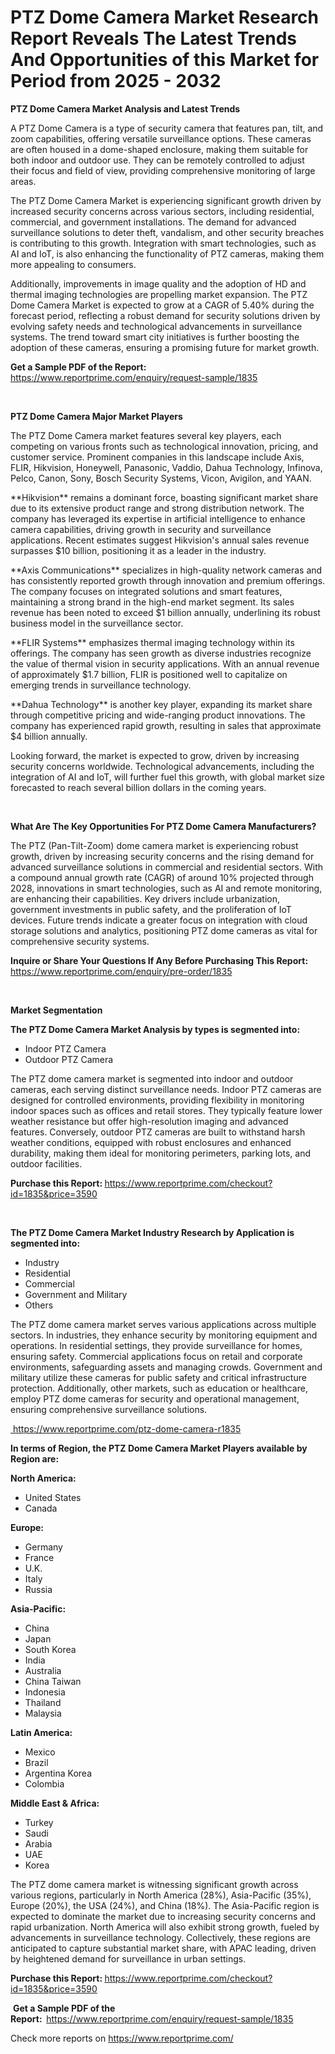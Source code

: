 <p><h1>PTZ Dome Camera Market Research Report Reveals The Latest Trends And Opportunities of this Market for Period from 2025 - 2032</h1></p><p><strong>PTZ Dome Camera Market Analysis and Latest Trends</strong></p>
<p><p>A PTZ Dome Camera is a type of security camera that features pan, tilt, and zoom capabilities, offering versatile surveillance options. These cameras are often housed in a dome-shaped enclosure, making them suitable for both indoor and outdoor use. They can be remotely controlled to adjust their focus and field of view, providing comprehensive monitoring of large areas.</p><p>The PTZ Dome Camera Market is experiencing significant growth driven by increased security concerns across various sectors, including residential, commercial, and government installations. The demand for advanced surveillance solutions to deter theft, vandalism, and other security breaches is contributing to this growth. Integration with smart technologies, such as AI and IoT, is also enhancing the functionality of PTZ cameras, making them more appealing to consumers.</p><p>Additionally, improvements in image quality and the adoption of HD and thermal imaging technologies are propelling market expansion. The PTZ Dome Camera Market is expected to grow at a CAGR of 5.40% during the forecast period, reflecting a robust demand for security solutions driven by evolving safety needs and technological advancements in surveillance systems. The trend toward smart city initiatives is further boosting the adoption of these cameras, ensuring a promising future for market growth.</p></p>
<p><strong>Get a Sample PDF of the Report:&nbsp;</strong> <a href="https://www.reportprime.com/enquiry/request-sample/1835?utm_campaign=3575&utm_medium=2&utm_source=Github&utm_content=ia&utm_term=18032025&utm_id=ptz-dome-camera">https://www.reportprime.com/enquiry/request-sample/1835</a></p>
<p>&nbsp;</p>
<p><strong>PTZ Dome Camera Major Market Players</strong></p>
<p><p>The PTZ Dome Camera market features several key players, each competing on various fronts such as technological innovation, pricing, and customer service. Prominent companies in this landscape include Axis, FLIR, Hikvision, Honeywell, Panasonic, Vaddio, Dahua Technology, Infinova, Pelco, Canon, Sony, Bosch Security Systems, Vicon, Avigilon, and YAAN.</p><p>**Hikvision** remains a dominant force, boasting significant market share due to its extensive product range and strong distribution network. The company has leveraged its expertise in artificial intelligence to enhance camera capabilities, driving growth in security and surveillance applications. Recent estimates suggest Hikvision's annual sales revenue surpasses $10 billion, positioning it as a leader in the industry.</p><p>**Axis Communications** specializes in high-quality network cameras and has consistently reported growth through innovation and premium offerings. The company focuses on integrated solutions and smart features, maintaining a strong brand in the high-end market segment. Its sales revenue has been noted to exceed $1 billion annually, underlining its robust business model in the surveillance sector.</p><p>**FLIR Systems** emphasizes thermal imaging technology within its offerings. The company has seen growth as diverse industries recognize the value of thermal vision in security applications. With an annual revenue of approximately $1.7 billion, FLIR is positioned well to capitalize on emerging trends in surveillance technology.</p><p>**Dahua Technology** is another key player, expanding its market share through competitive pricing and wide-ranging product innovations. The company has experienced rapid growth, resulting in sales that approximate $4 billion annually.</p><p>Looking forward, the market is expected to grow, driven by increasing security concerns worldwide. Technological advancements, including the integration of AI and IoT, will further fuel this growth, with global market size forecasted to reach several billion dollars in the coming years.</p></p>
<p>&nbsp;</p>
<p><strong>What Are The Key Opportunities For PTZ Dome Camera Manufacturers?</strong></p>
<p><p>The PTZ (Pan-Tilt-Zoom) dome camera market is experiencing robust growth, driven by increasing security concerns and the rising demand for advanced surveillance solutions in commercial and residential sectors. With a compound annual growth rate (CAGR) of around 10% projected through 2028, innovations in smart technologies, such as AI and remote monitoring, are enhancing their capabilities. Key drivers include urbanization, government investments in public safety, and the proliferation of IoT devices. Future trends indicate a greater focus on integration with cloud storage solutions and analytics, positioning PTZ dome cameras as vital for comprehensive security systems.</p></p>
<p><strong>Inquire or Share Your Questions If Any Before Purchasing This Report:</strong> <a href="https://www.reportprime.com/enquiry/pre-order/1835?utm_campaign=3575&utm_medium=2&utm_source=Github&utm_content=ia&utm_term=18032025&utm_id=ptz-dome-camera">https://www.reportprime.com/enquiry/pre-order/1835</a></p>
<p>&nbsp;</p>
<p><strong>Market Segmentation</strong></p>
<p><strong>The PTZ Dome Camera Market Analysis by types is segmented into:</strong></p>
<p><ul><li>Indoor PTZ Camera</li><li>Outdoor PTZ Camera</li></ul></p>
<p><p>The PTZ dome camera market is segmented into indoor and outdoor cameras, each serving distinct surveillance needs. Indoor PTZ cameras are designed for controlled environments, providing flexibility in monitoring indoor spaces such as offices and retail stores. They typically feature lower weather resistance but offer high-resolution imaging and advanced features. Conversely, outdoor PTZ cameras are built to withstand harsh weather conditions, equipped with robust enclosures and enhanced durability, making them ideal for monitoring perimeters, parking lots, and outdoor facilities.</p></p>
<p><strong>Purchase this Report:&nbsp;</strong><a href="https://www.reportprime.com/checkout?id=1835&price=3590&utm_campaign=3575&utm_medium=2&utm_source=Github&utm_content=ia&utm_term=18032025&utm_id=ptz-dome-camera">https://www.reportprime.com/checkout?id=1835&price=3590</a></p>
<p>&nbsp;</p>
<p><strong>The PTZ Dome Camera Market Industry Research by Application is segmented into:</strong></p>
<p><ul><li>Industry</li><li>Residential</li><li>Commercial</li><li>Government and Military</li><li>Others</li></ul></p>
<p><p>The PTZ dome camera market serves various applications across multiple sectors. In industries, they enhance security by monitoring equipment and operations. In residential settings, they provide surveillance for homes, ensuring safety. Commercial applications focus on retail and corporate environments, safeguarding assets and managing crowds. Government and military utilize these cameras for public safety and critical infrastructure protection. Additionally, other markets, such as education or healthcare, employ PTZ dome cameras for security and operational management, ensuring comprehensive surveillance solutions.</p></p>
<p><a href="https://www.reportprime.com/ptz-dome-camera-r1835?utm_campaign=3575&utm_medium=2&utm_source=Github&utm_content=ia&utm_term=18032025&utm_id=ptz-dome-camera">&nbsp;https://www.reportprime.com/ptz-dome-camera-r1835</a></p>
<p><strong>In terms of Region, the PTZ Dome Camera Market Players available by Region are:</strong></p>
<p>
    <p> <strong> North America: </strong>
        <ul>
            <li>United States</li>
            <li>Canada</li>
        </ul>
        </p> 
    <p> <strong> Europe: </strong>
        <ul>
            <li>Germany</li>
            <li>France</li>
            <li>U.K.</li>
            <li>Italy</li>
            <li>Russia</li>
        </ul>
        </p> 
    <p> <strong> Asia-Pacific: </strong>
        <ul>
            <li>China</li>
            <li>Japan</li>
            <li>South Korea</li>
            <li>India</li>
            <li>Australia</li>
            <li>China Taiwan</li>
            <li>Indonesia</li>
            <li>Thailand</li>
            <li>Malaysia</li>
        </ul>
        </p> 
    <p> <strong> Latin America: </strong>
        <ul>
            <li>Mexico</li>
            <li>Brazil</li>
            <li>Argentina Korea</li>
            <li>Colombia</li>
        </ul>
        </p> 
    <p> <strong> Middle East & Africa: </strong>
        <ul>
            <li>Turkey</li>
            <li>Saudi</li>
            <li>Arabia</li>
            <li>UAE</li>
            <li>Korea</li>
        </ul>
    </p>
    </p>
<p><p>The PTZ dome camera market is witnessing significant growth across various regions, particularly in North America (28%), Asia-Pacific (35%), Europe (20%), the USA (24%), and China (18%). The Asia-Pacific region is expected to dominate the market due to increasing security concerns and rapid urbanization. North America will also exhibit strong growth, fueled by advancements in surveillance technology. Collectively, these regions are anticipated to capture substantial market share, with APAC leading, driven by heightened demand for surveillance in urban settings.</p></p>
<p><strong>Purchase this Report: </strong><a href="https://www.reportprime.com/checkout?id=1835&price=3590&utm_campaign=3575&utm_medium=2&utm_source=Github&utm_content=ia&utm_term=18032025&utm_id=ptz-dome-camera">https://www.reportprime.com/checkout?id=1835&price=3590</a></p>
<p>&nbsp;<strong>Get a Sample PDF of the Report:&nbsp;&nbsp;</strong><a href="https://www.reportprime.com/enquiry/request-sample/1835?utm_campaign=3575&utm_medium=2&utm_source=Github&utm_content=ia&utm_term=18032025&utm_id=ptz-dome-camera">https://www.reportprime.com/enquiry/request-sample/1835</a></p>
<p><strong></strong></p>
<p>Check more reports on <a href="https://www.reportprime.com/?utm_campaign=3575&utm_medium=2&utm_source=Github&utm_content=ia&utm_term=18032025&utm_id=ptz-dome-camera">https://www.reportprime.com/</a></p>